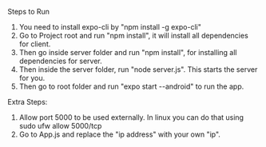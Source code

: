 Steps to Run
1. You need to install expo-cli by "npm install -g expo-cli"
1. Go to Project root and run "npm install", it will install all dependencies for client.
2. Then go inside server folder and run "npm install", for installing all dependencies for server.
3. Then inside the server folder, run "node server.js". This starts the server for you.
4. Then go to root folder and run "expo start --android" to run the app. 

Extra Steps:
1. Allow port 5000 to be used externally. In linux you can do that using sudo ufw allow 5000/tcp
2. Go to App.js and replace the "ip address" with your own "ip".
